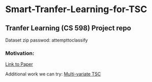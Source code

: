 # Smart-Tranfer-Learning-for-TSC
## Tranfer Learning (CS 598) Project repo 

Dataset zip passwod: attempttoclassify

### Motivation: 
[Link to Paper](https://arxiv.org/pdf/1811.01533.pdf)

Additional work we can try: [Multi-variate TSC](https://arxiv.org/abs/1811.00075)
